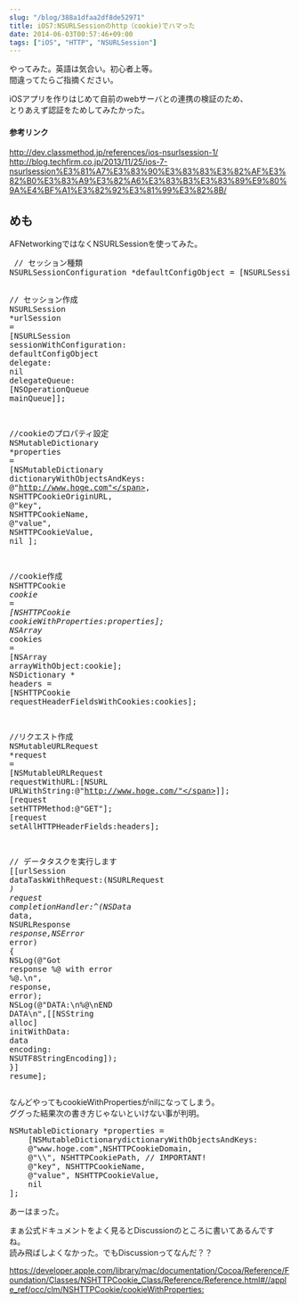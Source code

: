 ```yaml
---
slug: "/blog/388a1dfaa2df8de52971"
title: iOS7:NSURLSessionのhttp（cookie)でハマった
date: 2014-06-03T00:57:46+09:00
tags: ["iOS", "HTTP", "NSURLSession"]
---
```

<p>やってみた。英語は気合い。初心者上等。<br>
間違ってたらご指摘ください。</p>

<p>iOSアプリを作りはじめて自前のwebサーバとの連携の検証のため、<br>
とりあえず認証をためしてみたかった。</p>

<h4>
<span id="参考リンク" class="fragment"></span><a href="#%E5%8F%82%E8%80%83%E3%83%AA%E3%83%B3%E3%82%AF"><i class="fa fa-link"></i></a>参考リンク</h4>

<p><a href="http://dev.classmethod.jp/references/ios-nsurlsession-1/" class="autolink" rel="nofollow noopener" target="_blank">http://dev.classmethod.jp/references/ios-nsurlsession-1/</a><br>
<a href="http://blog.techfirm.co.jp/2013/11/25/ios-7-nsurlsession%E3%81%A7%E3%83%90%E3%83%83%E3%82%AF%E3%82%B0%E3%83%A9%E3%82%A6%E3%83%B3%E3%83%89%E9%80%9A%E4%BF%A1%E3%82%92%E3%81%99%E3%82%8B/" class="autolink" rel="nofollow noopener" target="_blank">http://blog.techfirm.co.jp/2013/11/25/ios-7-nsurlsession%E3%81%A7%E3%83%90%E3%83%83%E3%82%AF%E3%82%B0%E3%83%A9%E3%82%A6%E3%83%B3%E3%83%89%E9%80%9A%E4%BF%A1%E3%82%92%E3%81%99%E3%82%8B/</a></p>

<h2>
<span id="めも" class="fragment"></span><a href="#%E3%82%81%E3%82%82"><i class="fa fa-link"></i></a>めも</h2>

<p>AFNetworkingではなくNSURLSessionを使ってみた。</p>

<div class="code-frame" data-lang="objc"><div class="highlight"><pre>
 <span class="c1">// セッション種類</span>
<span class="n">NSURLSessionConfiguration</span> <span class="o">*</span><span class="n">defaultConfigObject</span> <span class="o">=</span> <span class="p">[</span><span class="n">NSURLSessionConfiguration</span> <span class="nf">defaultSessionConfiguration</span><span class="p">];</span>

<span class="c1">// セッション作成</span>
<span class="n">NSURLSession</span> <span class="o">*</span><span class="n">urlSession</span> <span class="o">=</span> <span class="p">[</span><span class="n">NSURLSession</span> <span class="nf">sessionWithConfiguration</span><span class="p">:</span>  <span class="n">defaultConfigObject</span> <span class="nf">delegate</span><span class="p">:</span> <span class="nb">nil</span> <span class="n">delegateQueue</span><span class="o">:</span> <span class="p">[</span><span class="n">NSOperationQueue</span> <span class="nf">mainQueue</span><span class="p">]];</span>

<span class="c1">//cookieのプロパティ設定</span>
<span class="n">NSMutableDictionary</span> <span class="o">*</span><span class="n">properties</span> <span class="o">=</span> 
    <span class="p">[</span><span class="n">NSMutableDictionary</span>    <span class="nf">dictionaryWithObjectsAndKeys</span><span class="p">:</span>
        <span class="s">@"http://www.hoge.com"</span><span class="p">,</span> <span class="n">NSHTTPCookieOriginURL</span><span class="p">,</span>
        <span class="s">@"key"</span><span class="p">,</span> <span class="n">NSHTTPCookieName</span><span class="p">,</span>
        <span class="s">@"value"</span><span class="p">,</span> <span class="n">NSHTTPCookieValue</span><span class="p">,</span>
        <span class="nb">nil</span>
    <span class="p">];</span>

<span class="c1">//cookie作成</span>
<span class="n">NSHTTPCookie</span> <span class="o">*</span><span class="n">cookie</span> <span class="o">=</span> <span class="p">[</span><span class="n">NSHTTPCookie</span> <span class="nf">cookieWithProperties</span><span class="p">:</span><span class="n">properties</span><span class="p">];</span>
<span class="n">NSArray</span> <span class="o">*</span><span class="n">cookies</span> <span class="o">=</span> <span class="p">[</span><span class="n">NSArray</span> <span class="nf">arrayWithObject</span><span class="p">:</span><span class="n">cookie</span><span class="p">];</span>
<span class="n">NSDictionary</span> <span class="o">*</span> <span class="n">headers</span> <span class="o">=</span> <span class="p">[</span><span class="n">NSHTTPCookie</span> <span class="nf">requestHeaderFieldsWithCookies</span><span class="p">:</span><span class="n">cookies</span><span class="p">];</span>

<span class="c1">//リクエスト作成</span>
<span class="n">NSMutableURLRequest</span> <span class="o">*</span><span class="n">request</span> <span class="o">=</span> <span class="p">[</span><span class="n">NSMutableURLRequest</span> <span class="nf">requestWithURL</span><span class="p">:[</span><span class="n">NSURL</span> <span class="nf">URLWithString</span><span class="p">:</span><span class="s">@"http://www.hoge.com/"</span><span class="p">]];</span>
<span class="p">[</span><span class="n">request</span> <span class="nf">setHTTPMethod</span><span class="p">:</span><span class="s">@"GET"</span><span class="p">];</span>
<span class="p">[</span><span class="n">request</span> <span class="nf">setAllHTTPHeaderFields</span><span class="p">:</span><span class="n">headers</span><span class="p">];</span>

<span class="c1">// データタスクを実行します</span>
<span class="p">[[</span><span class="n">urlSession</span> <span class="nf">dataTaskWithRequest</span><span class="p">:(</span><span class="n">NSURLRequest</span> <span class="o">*</span><span class="p">)</span> <span class="n">request</span>
    <span class="nl">completionHandler:</span><span class="o">^</span><span class="p">(</span><span class="n">NSData</span> <span class="o">*</span><span class="n">data</span><span class="p">,</span> <span class="n">NSURLResponse</span> <span class="o">*</span><span class="n">response</span><span class="p">,</span><span class="n">NSError</span> <span class="o">*</span><span class="n">error</span><span class="p">)</span>
         <span class="p">{</span>
            <span class="n">NSLog</span><span class="p">(</span><span class="s">@"Got response %@ with error %@.</span><span class="se">\n</span><span class="s">"</span><span class="p">,</span> <span class="n">response</span><span class="p">,</span> <span class="n">error</span><span class="p">);</span>
            <span class="n">NSLog</span><span class="p">(</span><span class="s">@"DATA:</span><span class="se">\n</span><span class="s">%@</span><span class="se">\n</span><span class="s">END DATA</span><span class="se">\n</span><span class="s">"</span><span class="p">,[[</span><span class="n">NSString</span> <span class="nf">alloc</span><span class="p">]</span> <span class="nf">initWithData</span><span class="p">:</span> <span class="n">data</span> <span class="nf">encoding</span><span class="p">:</span> <span class="n">NSUTF8StringEncoding</span><span class="p">]);</span>
        <span class="p">}]</span> <span class="nf">resume</span><span class="p">];</span>
</pre></div></div>

<p>なんどやってもcookieWithPropertiesがnilになってしまう。<br>
ググった結果次の書き方じゃないといけない事が判明。</p>

<div class="code-frame" data-lang="objc"><div class="highlight"><pre>
<span class="n">NSMutableDictionary</span> <span class="o">*</span><span class="n">properties</span> <span class="o">=</span>
    <span class="p">[</span><span class="nf">NSMutableDictionarydictionaryWithObjectsAndKeys</span><span class="p">:</span>
    <span class="s">@"www.hoge.com"</span><span class="p">,</span><span class="n">NSHTTPCookieDomain</span><span class="p">,</span>
    <span class="s">@"</span><span class="se">\\</span><span class="s">"</span><span class="p">,</span> <span class="n">NSHTTPCookiePath</span><span class="p">,</span> <span class="c1">// IMPORTANT!</span>
    <span class="s">@"key"</span><span class="p">,</span> <span class="n">NSHTTPCookieName</span><span class="p">,</span>
    <span class="s">@"value"</span><span class="p">,</span> <span class="n">NSHTTPCookieValue</span><span class="p">,</span>
    <span class="nb">nil</span>
<span class="p">];</span>
</pre></div></div>

<p>あーはまった。</p>

<p>まぁ公式ドキュメントをよく見るとDiscussionのところに書いてあるんですね。<br>
読み飛ばしよくなかった。でもDiscussionってなんだ？？</p>

<p><a href="https://developer.apple.com/library/mac/documentation/Cocoa/Reference/Foundation/Classes/NSHTTPCookie_Class/Reference/Reference.html#//apple_ref/occ/clm/NSHTTPCookie/cookieWithProperties:" class="autolink" rel="nofollow noopener" target="_blank">https://developer.apple.com/library/mac/documentation/Cocoa/Reference/Foundation/Classes/NSHTTPCookie_Class/Reference/Reference.html#//apple_ref/occ/clm/NSHTTPCookie/cookieWithProperties:</a></p>
